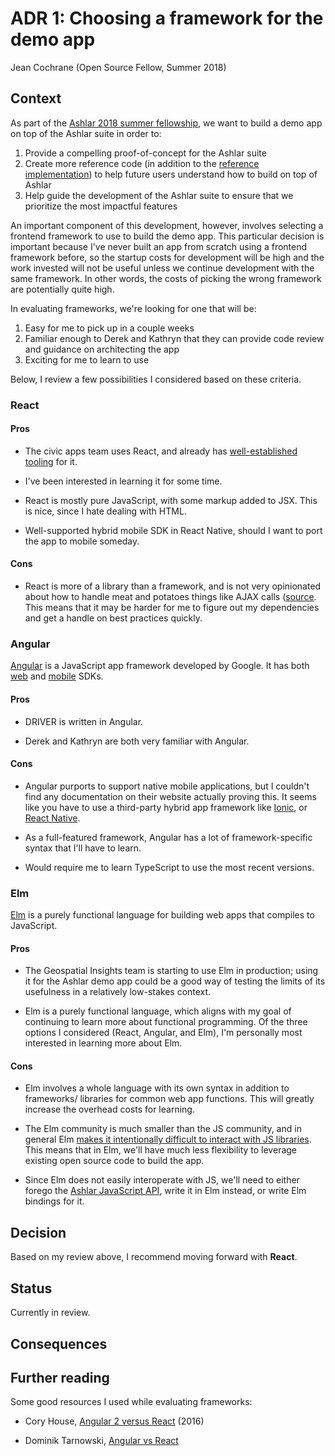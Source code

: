 # ADR 1: Choosing a framework for the demo app

Jean Cochrane (Open Source Fellow, Summer 2018)

## Context

As part of the [Ashlar 2018 summer fellowship](https://github.com/azavea/ashlar-2018-fellowship),
we want to build a demo app on top of the Ashlar suite in order to:

1. Provide a compelling proof-of-concept for the Ashlar suite
2. Create more reference code (in addition to the [reference
   implementation](https://github.com/azavea/ashlar-blueprint)) to help
   future users understand how to build on top of Ashlar
3. Help guide the development of the Ashlar suite to ensure that we prioritize
   the most impactful features

An important component of this development, however, involves selecting
a frontend framework to use to build the demo app. This particular decision is
important because I've never built an app from scratch using a frontend framework
before, so the startup costs for development will be high and the work invested
will not be useful unless we continue development with the same framework. In
other words, the costs of picking the wrong framework are potentially quite
high.

In evaluating frameworks, we're looking for one that will be:

1. Easy for me to pick up in a couple weeks
2. Familiar enough to Derek and Kathryn that they can provide code review and
   guidance on architecting the app
3. Exciting for me to learn to use

Below, I review a few possibilities I considered based on these criteria.

### React

#### Pros

- The civic apps team uses React, and already has [well-established
  tooling](https://github.com/azavea/civic-apps-app-template) for it.

- I've been interested in learning it for some time.

- React is mostly pure JavaScript, with some markup added to JSX. This is nice,
  since I hate dealing with HTML.

- Well-supported hybrid mobile SDK in React Native, should I want to port the
  app to mobile someday.


#### Cons

- React is more of a library than a framework, and is not very opinionated about
  how to handle meat and potatoes things like AJAX calls
  ([source](https://medium.freecodecamp.org/angular-2-versus-react-there-will-be-blood-66595faafd51#c87b).
  This means that it may be harder for me to figure out my dependencies and
  get a handle on best practices quickly.

### Angular

[Angular](https://angular.io/) is a JavaScript app framework developed by Google.
It has both [web]() and [mobile]() SDKs.

#### Pros

- DRIVER is written in Angular.

- Derek and Kathryn are both very familiar with Angular.

#### Cons

- Angular purports to support native mobile applications, but I couldn't find
  any documentation on their website actually proving this. It seems like you
  have to use a third-party hybrid app framework like [Ionic](https://ionicframework.com/),
  or [React Native](https://github.com/angular/react-native-renderer).

- As a full-featured framework, Angular has a lot of framework-specific syntax
  that I'll have to learn.

- Would require me to learn TypeScript to use the most recent versions.

### Elm

[Elm](http://elm-lang.org/) is a purely functional language for building
web apps that compiles to JavaScript.

#### Pros

- The Geospatial Insights team is starting to use Elm in production; using it
  for the Ashlar demo app could be a good way of testing the limits of its
  usefulness in a relatively low-stakes context.

- Elm is a purely functional language, which aligns with my goal of continuing
  to learn more about functional programming. Of the three options I considered
  (React, Angular, and Elm), I'm personally most interested in learning more
  about Elm.

#### Cons

- Elm involves a whole language with its own syntax in addition to frameworks/
  libraries for common web app functions. This will greatly increase the
  overhead costs for learning.

- The Elm community is much smaller than the JS community, and in general Elm
  [makes it intentionally difficult to interact with JS
  libraries](https://guide.elm-lang.org/interop/javascript.html#step-2-talk-to-javascript).
  This means that in Elm, we'll have much less flexibility to leverage existing
  open source code to build the app.

- Since Elm does not easily interoperate with JS, we'll need to either forego
  the [Ashlar JavaScript API](https://github.com/azavea/ashlar-2018-fellowship/issues/20),
  write it in Elm instead, or write Elm bindings for it.

## Decision

Based on my review above, I recommend moving forward with **React**.

## Status

Currently in review.

## Consequences

## Further reading

Some good resources I used while evaluating frameworks:

- Cory House, [Angular 2 versus React](https://medium.freecodecamp.org/angular-2-versus-react-there-will-be-blood-66595faafd51#c87b)
  (2016)

- Dominik Tarnowski, [Angular vs React](https://hackernoon.com/angular-vs-react-the-deal-breaker-7d76c04496bc)

